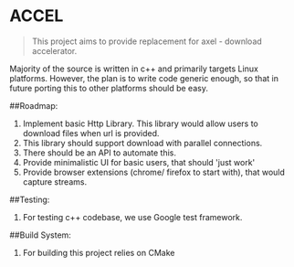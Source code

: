 # ACCEL

> This project aims to provide replacement for axel - download accelerator.

Majority of the source is written in c++ and primarily targets Linux platforms.
However, the plan is to write code generic enough, so that in future porting this to other platforms should be easy.

##Roadmap:
1. Implement basic Http Library. This library would allow users to download files when url is provided.
2. This library should support download with parallel connections.
3. There should be an API to automate this.
4. Provide minimalistic UI for basic users, that should 'just work'
5. Provide browser extensions (chrome/ firefox to start with), that would capture streams.

##Testing:
1. For testing c++ codebase, we use Google test framework.

##Build System:
1. For building this project relies on CMake

